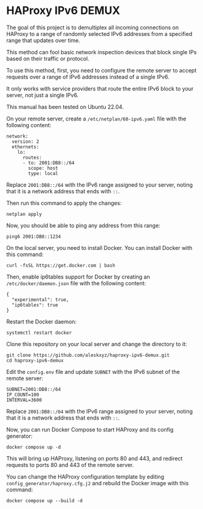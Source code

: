 # HAProxy IPv6 DEMUX
The goal of this project is to demultiplex all incoming connections on HAProxy to a range of randomly selected IPv6 addresses from a specified range that updates over time.

This method can fool basic network inspection devices that block single IPs based on their traffic or protocol.

To use this method, first, you need to configure the remote server to accept requests over a range of IPv6 addresses instead of a single IPv6.

It only works with service providers that route the entire IPv6 block to your server, not just a single IPv6.

This manual has been tested on Ubuntu 22.04.

On your remote server, create a `/etc/netplan/60-ipv6.yaml` file with the following content:
```
network:
  version: 2
  ethernets:
    lo:
      routes:
      - to: 2001:DB8::/64
        scope: host
        type: local
```
Replace `2001:DB8::/64` with the IPv6 range assigned to your server, noting that it is a network address that ends with `::`.

Then run this command to apply the changes:
```
netplan apply
```
Now, you should be able to ping any address from this range:
```
ping6 2001:DB8::1234
```
On the local server, you need to install Docker. You can install Docker with this command:
```
curl -fsSL https://get.docker.com | bash
```
Then, enable ip6tables support for Docker by creating an `/etc/docker/daemon.json` file with the following content:
```
{
  "experimental": true,
  "ip6tables": true
}
```
Restart the Docker daemon:
```
systemctl restart docker
```
Clone this repository on your local server and change the directory to it:
```
git clone https://github.com/aleskxyz/haproxy-ipv6-demux.git
cd haproxy-ipv6-demux
```
Edit the `config.env` file and update `SUBNET` with the IPv6 subnet of the remote server:
```
SUBNET=2001:DB8::/64
IP_COUNT=100
INTERVAL=3600
```
Replace `2001:DB8::/64` with the IPv6 range assigned to your server, noting that it is a network address that ends with `::`.

Now, you can run Docker Compose to start HAProxy and its config generator:
```
docker compose up -d
```
This will bring up HAProxy, listening on ports 80 and 443, and redirect requests to ports 80 and 443 of the remote server.

You can change the HAProxy configuration template by editing `config_generator/haproxy.cfg.j2` and rebuild the Docker image with this command:
```
docker compose up --build -d
```
